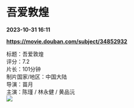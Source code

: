 # 吾爱敦煌

**2023-10-31 16:11**

**https://movie.douban.com/subject/34852932**

标题：吾爱敦煌  
评分：7.2  
片长：101分钟  
制片国家/地区：中国大陆  
导演：苗月  
主演：陈瑾 / 林永健 / 黄品沅  
![](https://img3.doubanio.com/view/photo/s_ratio_poster/public/p2900852062.jpg)